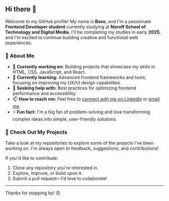 ## Hi there 👋

Welcome to my GitHub profile! My name is **Bave**, and I'm a passionate **Frontend Developer student** currently studying at **Noroff School of Technology and Digital Media**. I'll be completing my studies in early **2025**, and I'm excited to continue building creative and functional web experiences.

### 🌟 About Me
- 🔭 **Currently working on:** Building projects that showcase my skills in HTML, CSS, JavaScript, and React.
- 🌱 **Currently learning:** Advanced frontend frameworks and tools, focusing on improving my UX/UI design capabilities.
- 🤔 **Seeking help with:** Best practices for optimizing frontend performance and accessibility.
- 📫 **How to reach me:** Feel free to [connect with me on LinkedIn](#) or [email me](mailto:bave.ado@gmail.com).
- ⚡ **Fun fact:** I'm a big fan of problem-solving and love transforming complex ideas into simple, user-friendly solutions.

### 🚀 Check Out My Projects
Take a look at my repositories to explore some of the projects I've been working on. I'm always open to feedback, suggestions, and contributions!

If you'd like to contribute:
1. Clone any repository you're interested in.
2. Explore, improve, or build upon it.
3. Submit a pull request—I'd love to collaborate!

---

Thanks for stopping by! 😊
